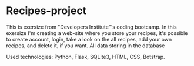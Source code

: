 # Recipes-project
This is exersize from "Developers Institute"'s coding bootcamp.
In this exersize I'm creating a web-site where you store your recipes, it's possible to create account, login, take a 
look on the all recipes, add your own recipes, and delete it, if you want. All data storing in the database

Used technologies: Python, Flask, SQLite3, HTML, CSS, Botstrap.
